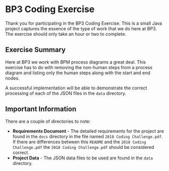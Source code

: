 # BP3 Coding Exercise
Thank you for participating in the BP3 Coding Exercise. This is a small Java project captures the essence of the type of
work that we do here at BP3. The exercise should only take an hour or two to complete.  

## Exercise Summary
Here at BP3 we work with BPM process diagrams a great deal. This exercise has to do with removing the non-human steps
from a process diagram and listing only the human steps along with the start and end nodes.

A successful implementation will be able to demonstrate the correct processing of each of the JSON files in the `data`
directory.

## Important Information
There are a couple of directories to note:
* **Requirements Document** - The detailed requirements for the project are found in the `docs` directory in the file 
named `2018 Coding Challenge.pdf`. If there are differences between this `README` and the `2018 Coding Challenge.pdf`
the `2018 Coding Challenge.pdf` should be considered correct.
* **Project Data** - The JSON data files to be used are found in the `data` directory.
